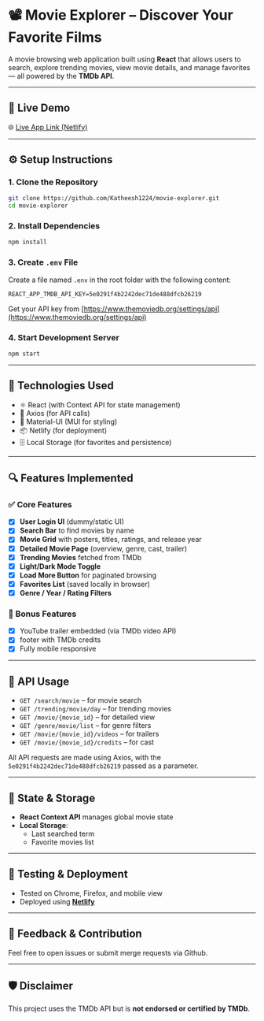 
# 📽️ Movie Explorer – Discover Your Favorite Films

A movie browsing web application built using **React** that allows users to search, explore trending movies, view movie details, and manage favorites — all powered by the **TMDb API**.

---

## 🚀 Live Demo

🌐 [Live App Link (Netlify)](https://gobikatheesh-movie-explorer.netlify.app/)

---


## ⚙️ Setup Instructions

### 1. Clone the Repository

```bash
git clone https://github.com/Katheesh1224/movie-explorer.git
cd movie-explorer
```

### 2. Install Dependencies

```bash
npm install
```

### 3. Create `.env` File

Create a file named `.env` in the root folder with the following content:

```env
REACT_APP_TMDB_API_KEY=5e0291f4b2242dec71de488dfcb26219
```

Get your API key from [https://www.themoviedb.org/settings/api](https://www.themoviedb.org/settings/api)

### 4. Start Development Server

```bash
npm start
```

---

## 🔧 Technologies Used

- ⚛️ React (with Context API for state management)
- 🔗 Axios (for API calls)
- 🎨 Material-UI (MUI for styling)
- 📦 Netlify (for deployment)
- 🗄️ Local Storage (for favorites and persistence)

---

## 🔍 Features Implemented

### ✅ Core Features

- [x] **User Login UI** (dummy/static UI)
- [x] **Search Bar** to find movies by name
- [x] **Movie Grid** with posters, titles, ratings, and release year
- [x] **Detailed Movie Page** (overview, genre, cast, trailer)
- [x] **Trending Movies** fetched from TMDb
- [x] **Light/Dark Mode Toggle**
- [x] **Load More Button** for paginated browsing
- [x] **Favorites List** (saved locally in browser)
- [x] **Genre / Year / Rating Filters**

### 🎁 Bonus Features

- [x] YouTube trailer embedded (via TMDb video API)
- [x] footer with TMDb credits
- [x] Fully mobile responsive

---

## 📡 API Usage

- `GET /search/movie` – for movie search
- `GET /trending/movie/day` – for trending movies
- `GET /movie/{movie_id}` – for detailed view
- `GET /genre/movie/list` – for genre filters
- `GET /movie/{movie_id}/videos` – for trailers
- `GET /movie/{movie_id}/credits` – for cast

All API requests are made using Axios, with the `5e0291f4b2242dec71de488dfcb26219` passed as a parameter.

---

## 💾 State & Storage

- **React Context API** manages global movie state
- **Local Storage**:
  - Last searched term
  - Favorite movies list

---

## 🧪 Testing & Deployment

- Tested on Chrome, Firefox, and mobile view
- Deployed using **[Netlify](https://netlify.com)**

---

## 📮 Feedback & Contribution

Feel free to open issues or submit merge requests via Github.

---

## 🛡️ Disclaimer

This project uses the TMDb API but is **not endorsed or certified by TMDb**.
